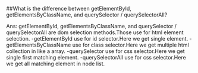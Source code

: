 ##What is the difference between getElementById, getElementsByClassName, and querySelector / querySelectorAll?

Ans: getElementById, getElementsByClassName, and querySelector / querySelectorAll are dom selection methods.Those use for html element selection.
-getElementById use for id selector.Here we get single element.
-getElementsByClassName use for class selector.Here we get multiple html collection  in like a array.
-querySelector use for css selector.Here we get single first matching element.
-querySelectorAll use for css selector.Here we get all  matching element in node list.